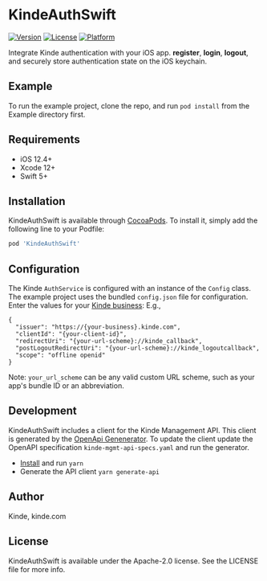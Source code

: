 # KindeAuthSwift

[![Version](https://img.shields.io/cocoapods/v/KindeAuthSwift.svg?style=flat)](https://cocoapods.org/pods/KindeAuthSwift)
[![License](https://img.shields.io/cocoapods/l/KindeAuthSwift.svg?style=flat)](https://cocoapods.org/pods/KindeAuthSwift)
[![Platform](https://img.shields.io/cocoapods/p/KindeAuthSwift.svg?style=flat)](https://cocoapods.org/pods/KindeAuthSwift)

Integrate Kinde authentication with your iOS app. **register**, **login**, **logout**, and securely store authentication state on the iOS keychain.

## Example

To run the example project, clone the repo, and run `pod install` from the Example directory first.

## Requirements

- iOS 12.4+
- Xcode 12+
- Swift 5+

## Installation

KindeAuthSwift is available through [CocoaPods](https://cocoapods.org). To install
it, simply add the following line to your Podfile:

```ruby
pod 'KindeAuthSwift'
```

## Configuration

The Kinde `AuthService` is configured with an instance of the `Config` class. The example project uses the bundled `config.json` file for configuration. Enter the values for your [Kinde business](https://kinde.com/docs/the-basics/getting-app-keys): E.g.,

```
{
  "issuer": "https://{your-business}.kinde.com",
  "clientId": "{your-client-id}",
  "redirectUri": "{your-url-scheme}://kinde_callback",
  "postLogoutRedirectUri": "{your-url-scheme}://kinde_logoutcallback",
  "scope": "offline openid"
}
```

Note: `your_url_scheme` can be any valid custom URL scheme, such as your app's bundle ID or an abbreviation.

## Development

KindeAuthSwift includes a client for the Kinde Management API. This client is generated by the [OpenApi Genenerator](https://openapi-generator.tech/docs/generators/swift5/). To update the client update the OpenAPI specification `kinde-mgmt-api-specs.yaml` and run the generator.

- [Install](https://classic.yarnpkg.com/en/docs/install) and run `yarn`
- Generate the API client `yarn generate-api`

## Author

Kinde, kinde.com

## License

KindeAuthSwift is available under the Apache-2.0 license. See the LICENSE file for more info.
